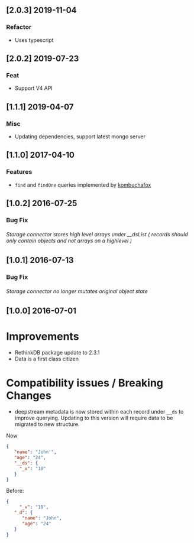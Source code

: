 ## [2.0.3] 2019-11-04
  
### Refactor

- Uses typescript

## [2.0.2] 2019-07-23
  
### Feat

- Support V4 API

## [1.1.1] 2019-04-07

### Misc

- Updating dependencies, support latest mongo server

## [1.1.0] 2017-04-10

### Features

- `find` and `findOne` queries implemented by [kombuchafox](https://github.com/kombuchafox)

## [1.0.2] 2016-07-25

### Bug Fix

###### Storage connector stores high level arrays under __dsList ( records should only contain objects and not arrays on a highlevel )

## [1.0.1] 2016-07-13

### Bug Fix

###### Storage connector no longer mutates original object state

## [1.0.0] 2016-07-01

# Improvements
- RethinkDB package update to 2.3.1
- Data is a first class citizen

# Compatibility issues / Breaking Changes
- deepstream metadata is now stored within each record under `__ds` to improve querying. Updating to this version will require data to be migrated to new structure.

Now
```json
{
   "name": "John'",
   "age": "24",
   "__ds": {
     "_v": "10"
   }
}
```

Before:
```json
{
     "_v": "10",
   "_d": {
      "name": "John",
      "age": "24"
   }
}
```
